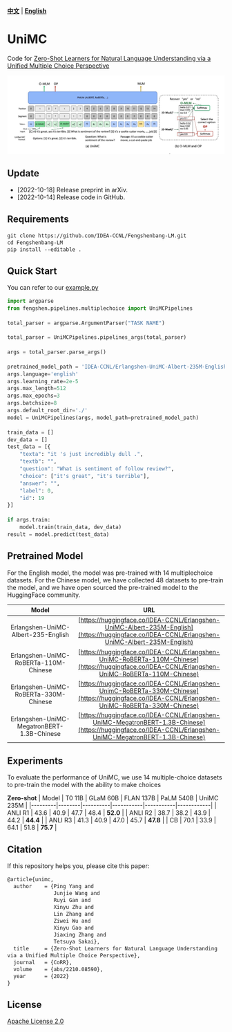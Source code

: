 [**中文**](./README.md) | [**English**](./README_en.md)
# UniMC
Code for  [Zero-Shot Learners for Natural Language Understanding via a Unified Multiple Choice Perspective](https://arxiv.org/abs/2210.08590)



![](./unimc.jpg)

## Update
- [2022-10-18] Release preprint in arXiv.
- [2022-10-14] Release code in GitHub.

## Requirements


```shell
git clone https://github.com/IDEA-CCNL/Fengshenbang-LM.git
cd Fengshenbang-LM
pip install --editable .
```

## Quick Start
You can refer to our [example.py]()

```python
import argparse
from fengshen.pipelines.multiplechoice import UniMCPipelines

total_parser = argparse.ArgumentParser("TASK NAME")

total_parser = UniMCPipelines.pipelines_args(total_parser)

args = total_parser.parse_args()
    
pretrained_model_path = 'IDEA-CCNL/Erlangshen-UniMC-Albert-235M-English'
args.language='english'
args.learning_rate=2e-5
args.max_length=512
args.max_epochs=3
args.batchsize=8
args.default_root_dir='./'
model = UniMCPipelines(args, model_path=pretrained_model_path)

train_data = [] 
dev_data = [] 
test_data = [{
	"texta": "it 's just incredibly dull .",
	"textb": "",
	"question": "What is sentiment of follow review?",
	"choice": ["it's great", "it's terrible"],
	"answer": "",
	"label": 0,
	"id": 19
}]

if args.train:
	model.train(train_data, dev_data)
result = model.predict(test_data)
```
## Pretrained Model
For the English model, the model was pre-trained with 14 multiplechoice datasets. For the Chinese model, we have collected 48 datasets to pre-train the model, and we have open sourced the pre-trained model to the HuggingFace community.

| Model | URL   |
|:---------:|:--------------:|
| Erlangshen-UniMC-Albert-235-English  | [https://huggingface.co/IDEA-CCNL/Erlangshen-UniMC-Albert-235M-English](https://huggingface.co/IDEA-CCNL/Erlangshen-UniMC-Albert-235M-English)   |
| Erlangshen-UniMC-RoBERTa-110M-Chinese  | [https://huggingface.co/IDEA-CCNL/Erlangshen-UniMC-RoBERTa-110M-Chinese](https://huggingface.co/IDEA-CCNL/Erlangshen-UniMC-RoBERTa-110M-Chinese)       |
| Erlangshen-UniMC-RoBERTa-330M-Chinese  | [https://huggingface.co/IDEA-CCNL/Erlangshen-UnimC-RoBERTa-330M-Chinese](https://huggingface.co/IDEA-CCNL/Erlangshen-UniMC-RoBERTa-330M-Chinese)   |
| Erlangshen-UniMC-MegatronBERT-1.3B-Chinese  | [https://huggingface.co/IDEA-CCNL/Erlangshen-UniMC-MegatronBERT-1.3B-Chinese](https://huggingface.co/IDEA-CCNL/Erlangshen-UniMC-MegatronBERT-1.3B-Chinese)       |


## Experiments
To evaluate the performance of UniMC, we use 14 multiple-choice datasets to pre-train the model with the ability to make choices

**Zero-shot**
| Model   | T0 11B | GLaM 60B | FLAN 137B | PaLM 540B | UniMC 235M |
|---------|--------|----------|-----------|-----------|------------|
| ANLI R1 | 43.6   | 40.9     | 47.7      | 48.4      | **52.0**         |
| ANLI R2 | 38.7   | 38.2     | 43.9      | 44.2      | **44.4**       |
| ANLI R3 | 41.3   | 40.9     | 47.0        | 45.7      | **47.8**       |
| CB      | 70.1   | 33.9     | 64.1      | 51.8      | **75.7**       |

## Citation
If this repository helps you, please cite this paper:

```text
@article{unimc,
  author    = {Ping Yang and
               Junjie Wang and
               Ruyi Gan and
               Xinyu Zhu and
               Lin Zhang and
               Ziwei Wu and
               Xinyu Gao and
               Jiaxing Zhang and
               Tetsuya Sakai},
  title     = {Zero-Shot Learners for Natural Language Understanding via a Unified Multiple Choice Perspective},
  journal   = {CoRR},
  volume    = {abs/2210.08590},
  year      = {2022}
}
```

## License

[Apache License 2.0](https://github.com/IDEA-CCNL/Fengshenbang-LM/blob/main/LICENSE)

